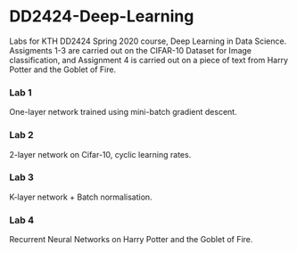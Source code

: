 # DD2424-Deep-Learning
Labs for KTH DD2424 Spring 2020 course, Deep Learning in Data Science. 
Assigments 1-3 are carried out on the CIFAR-10 Dataset for Image classification, and Assignment 4 is carried out on a piece of text from Harry Potter and the Goblet of Fire.

### Lab 1
One-layer network trained using mini-batch gradient descent. 

### Lab 2
2-layer network on Cifar-10, cyclic learning rates.

### Lab 3
K-layer network + Batch normalisation.

### Lab 4
Recurrent Neural Networks on Harry Potter and the Goblet of Fire.
